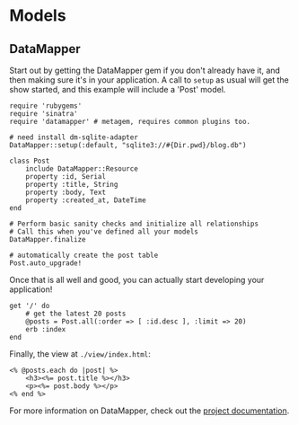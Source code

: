 Models
======

DataMapper
----------

Start out by getting the DataMapper gem if you don't already have it, and then
making sure it's in your application. A call to `setup` as usual will get the
show started, and this example will include a 'Post' model.

    require 'rubygems'
    require 'sinatra'
    require 'datamapper' # metagem, requires common plugins too.

    # need install dm-sqlite-adapter
    DataMapper::setup(:default, "sqlite3://#{Dir.pwd}/blog.db")

    class Post
        include DataMapper::Resource
        property :id, Serial
        property :title, String
        property :body, Text
        property :created_at, DateTime
    end

    # Perform basic sanity checks and initialize all relationships
    # Call this when you've defined all your models
    DataMapper.finalize

    # automatically create the post table
    Post.auto_upgrade!

Once that is all well and good, you can actually start developing your
application!

    get '/' do
        # get the latest 20 posts
        @posts = Post.all(:order => [ :id.desc ], :limit => 20)
        erb :index
    end

Finally, the view at `./view/index.html`:

    <% @posts.each do |post| %>
        <h3><%= post.title %></h3>
        <p><%= post.body %></p>
    <% end %>

For more information on DataMapper, check out the [project
documentation](http://datamapper.org/docs/ "DataMapper").
